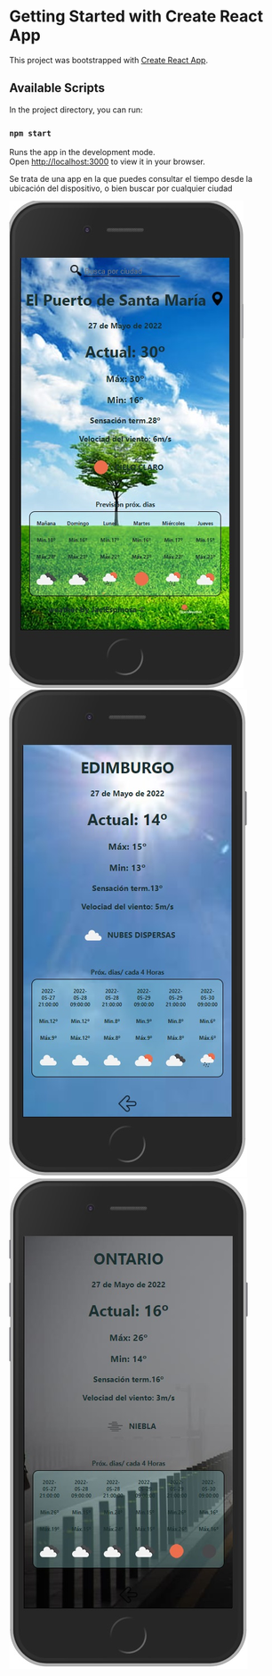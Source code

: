 # Getting Started with Create React App

This project was bootstrapped with [Create React App](https://github.com/facebook/create-react-app).

## Available Scripts

In the project directory, you can run:

### `npm start`

Runs the app in the development mode.\
Open [http://localhost:3000](http://localhost:3000) to view it in your browser.


<p>Se trata de una app en la que puedes consultar el tiempo desde la ubicación del dispositivo, o bien buscar por cualquier ciudad</p>




![Image text](https://github.com/jaelEspinosa/React_weather/blob/master/src/img/weather1.jpg)
![Image text](https://github.com/jaelEspinosa/React_weather/blob/master/src/img/weather2.jpg)
![Image text](https://github.com/jaelEspinosa/React_weather/blob/master/src/img/weather3.jpg)
